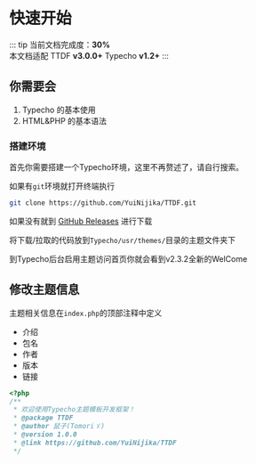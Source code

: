 # 快速开始

::: tip
当前文档完成度：**30%**  
本文档适配 TTDF **v3.0.0+** Typecho **v1.2+**
:::

## 你需要会

1. Typecho 的基本使用
2. HTML&PHP 的基本语法

### 搭建环境

首先你需要搭建一个Typecho环境，这里不再赘述了，请自行搜索。

如果有`git`环境就打开终端执行
```bash
git clone https://github.com/YuiNijika/TTDF.git
```

如果没有就到 [GitHub Releases](https://github.com/YuiNijika/TTDF/releases) 进行下载

将下载/拉取的代码放到`Typecho/usr/themes/`目录的主题文件夹下

到Typecho后台启用主题访问首页你就会看到v2.3.2全新的WelCome

## 修改主题信息

主题相关信息在`index.php`的顶部注释中定义

 - 介绍
 - 包名
 - 作者
 - 版本
 - 链接

```php
<?php
/**
 * 欢迎使用Typecho主题模板开发框架！
 * @package TTDF
 * @author 鼠子(Tomoriゞ)
 * @version 1.0.0
 * @link https://github.com/YuiNijika/TTDF
 */
```